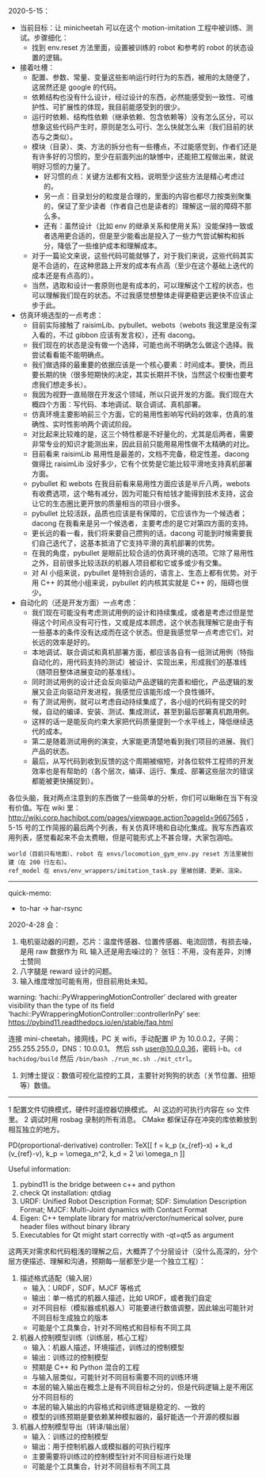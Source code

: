 2020-5-15：
- 当前目标：让 minicheetah 可以在这个 motion-imitation 工程中被训练、测试。步骤细化：
  - 找到 env.reset 方法里面，设置被训练的 robot 和参考的 robot 的状态设置的逻辑。
- 接着吐槽：
  - 配置、参数、常量、变量这些影响运行时行为的东西，被用的太随便了，这居然还是 google 的代码。
  - 依赖结构也没有什么设计，经过设计的东西，必然能感受到一致性、可维护性、可扩展性的体现，我目前能感受到的很少。
  - 运行时依赖、结构性依赖（继承依赖、包含依赖等）没有怎么区分，可以想象这些代码产生时，原则是怎么可行、怎么快就怎么来（我们目前的状态与之类似）。
  - 模块（目录）、类、方法的拆分也有一些槽点，不过能感觉到，作者们还是有许多好的习惯的，至少在前面列出的缺憾中，还能把工程做出来，就说明好习惯的力量了。
    - 好习惯的点：关键方法都有文档，说明至少这些方法是精心考虑过的。
    - 另一点：目录划分的粒度是合理的，里面的内容也都尽力按类别聚集的，保证了至少读者（作者自己也是读者的）理解这一层的障碍不那么多。
    - 还有：虽然设计（比如 env 的继承关系和使用关系）没能保持一致或者选用更合适的，但是至少能看出是投入了一些力气尝试解构和拆分，降低了一些维护成本和理解成本。
  - 对于一篇论文来说，这些代码可能就够了，对于我们来说，这些代码其实是不合适的，在这种思路上开发的成本有点高（至少在这个基础上迭代的成本还是有点高的）。
  - 当然，选取和设计一套原则也是有成本的，可以理解这个工程的状态，也可以理解我们现在的状态。不过我感觉想整体走得更稳更远更快不应该止步于此。
- 仿真环境选型的一点考虑：
  - 目前实际接触了 raisimLib、pybullet、webots（webots 我这里是没有深入看的，不过 gibbon 应该有发言权），还有 dacong。
  - 我们现在的状态是没有做一个选择，可能也尚不明确怎么做这个选择。我尝试看看能不能明确点。
  - 我们做选择的最重要的依据应该是一个核心要素：时间成本。要快，而且要长期的快（很多短期快的决定，其实长期并不快，当然这个权衡也要考虑我们想走多长）。
  - 我因为视野一直局限在开发这个领域，所以只说开发的方面。我们现在大概四个方面：写代码、本地调试、联合调试、真机部署。
  - 仿真环境主要影响前三个方面，它的易用性影响写代码的效率，仿真的准确性、实时性影响两个调试阶段。
  - 对比起来比较难的是，这三个特性都是不好量化的，尤其是后两者，需要非常专业的知识才能测出来，因此目前只能用易用性做不太精确的对比。
  - 目前看来 raisimLib 易用性是最差的，文档不完备，稳定性差。dacong 做得比 raisimLib 没好多少，它有个优势是它能比较平滑地支持真机部署方面。
  - pybullet 和 webots 在我目前看来易用性方面应该是半斤八两，webots 有收费选项，这个略有减分，因为可能只有给钱才能得到技术支持，这会让它的生态圈比更开放的质量相当的项目小很多。
  - pybullet 比较活跃，品质也应该是有保障的，它应该作为一个候选者；dacong 在我看来是另一个候选者，主要考虑的是它对第四方面的支持。
  - 更长远的看一看，我们将来要自己攒狗的话，dacong 可能到时候需要我们自己迭代了，这基本抵消了它支持平滑的真机部署的优势。
  - 在我的角度，pybullet 是眼前比较合适的仿真环境的选项。它除了易用性之外，目前很多比较活跃的机器人项目都和它或多或少有交集。
  - 对 AI 小组来说，pybullet 是特别合适的，语言上、生态上都有优势。对于用 C++ 的其他小组来说，pybullet 的内核其实就是 C++ 的，阻碍也很少。
- 自动化的（还是开发方面）一点考虑：
  - 我们现在可能没有考虑测试用例的设计和持续集成，或者是考虑过但是觉得这个时间点没有可行性，又或是成本顾虑，这个状态我理解它是由于有一些基本的条件没有达成而在这个状态。但是我感觉早一点考虑它们，对长远的效率是好的。
  - 本地调试、联合调试和真机部署方面，都应该各自有一组测试用例（特指自动化的，用代码支持的测试）被设计、实现出来，形成我们的基准线（随项目整体进展变动的基准线）。
  - 同时测试用例的设计还会反向驱动产品逻辑的完善和细化，产品逻辑的发展又会正向驱动开发进程，我感觉应该能形成一个良性循环。
  - 有了测试用例，就可以考虑自动持续集成了，各小组的代码有提交的时候，自动的编译、安装、测试、集成测试，甚至到最后部署真机跑用例。
  - 这样的话一是能反向约束大家把代码质量提到一个水平线上，降低继续迭代的成本。
  - 第二是随着测试用例的演变，大家能更清楚地看到我们项目的进展、我们产品的状态。
  - 最后，从写代码到收到反馈的这个周期被缩短，对各位软件工程师的开发效率也是有帮助的（各个层次，编译、运行、集成、部署这些层次的错误都能被更快捕捉到）。

各位头脑，我对两点注意到的东西做了一些简单的分析，你们可以瞅瞅在当下有没有价值。写在 wiki 里：http://wiki.corp.hachibot.com/pages/viewpage.action?pageId=9667565 ，5-15 号的工作简报的最后两个列表，有关仿真环境和自动化集成。我写东西喜欢用列表，感觉看起来不会太费眼，但是可能形式上不甚合理，大家包涵哈。

```
world（目前只有地面）、robot 在 envs/locomotion_gym_env.py reset 方法里被创建（在 200 行左右）。
ref_model 在 envs/env_wrappers/imitation_task.py 里被创建、更新、渲染。
```

_______ _______
quick-memo:
- to-har -> har-rsync

2020-4-28 会：
1. 电机驱动器的问题，芯片：温度传感器、位置传感器、电流回馈，有损去噪，是用 raw 数据作为 RL 输入还是用去噪过的？
   张钰：不用，没有差异，刘博士赞同
2. 八字腿是 reward 设计的问题。
3. 输入维度增加可能有用，但目前用处未知。

warning: ‘hachi::PyWrapperingMotionController’
 declared with greater visibility than the type of its field
  ‘hachi::PyWrapperingMotionController::controllerInPy’
see: https://pybind11.readthedocs.io/en/stable/faq.html

连接 mini-cheetah，接网线，PC 关 wifi，手动配置 IP 为 10.0.0.2，子网：255.255.255.0，DNS：10.0.0.1。
然后 ssh user@10.0.0.36，密码 i-b。`cd hachidog/build` 然后 `/bin/bash ./run_mc.sh ./mit_ctrl`。

1. 刘博士提议：数值可视化监控的工具，主要针对狗狗的状态（关节位置、扭矩等）数值。

_______ _______
1 配置文件切换模式，硬件时遥控器切换模式。
  AI 这边的可执行内容在 so 文件里。
2 调试时用 rosbag 录制的所有消息。
  CMake 都保证存在冲突的库依赖放到相互独立的地方。

PD(proportional-derivative) controller: TeX[[ f = k_p (x_{ref}-x) + k_d (v_{ref}-v), k_p = \omega_n^2, k_d = 2 \xi \omega_n ]]

Useful information:
1. pybind11 is the bridge between c++ and python
2. check Qt installation: qtdiag
3. URDF: Unified Robot Description Format; SDF: Simulation Description Format; MJCF: Multi-Joint dynamics with Contact Format
4. Eigen: C++ template library for matrix/verctor/numerical solver, pure header files without binary library
5. Executables for Qt might start correctly with -qt=qt5 as argument

这两天对需求和代码粗浅的理解之后，大概弄了个分层设计（没什么高深的，分个层方便描述、理解和沟通，预期每一层都至少是一个独立工程）：
1. 描述格式适配（输入层）
   - 输入：URDF，SDF，MJCF 等格式
   - 输出：单一格式的机器人描述，比如 URDF，或者我们自定
   - 对不同目标（模拟器或机器人）可能要进行数值调整，因此输出可能针对不同目标生成独立的版本
   - 可能是个工具集合，针对不同格式和目标有不同工具
2. 机器人控制模型训练（训练层，核心工程）
   - 输入：机器人描述，环境描述，训练过的控制模型
   - 输出：训练过的控制模型
   - 预期是 C++ 和 Python 混合的工程
   - 与输入层类似，可能针对不同目标需要不同的训练环境
   - 本层的输入输出在概念上是有不同目标之分的，但是代码逻辑上是不用区分不同目标的
   - 本层的输入输出的内容格式和训练逻辑是稳定的、一致的
   - 模型的训练预期是要依赖某种模拟器的，最好能选一个开源的模拟器
3. 机器人控制模型导出（转译/输出层）
   - 输入：训练过的控制模型
   - 输出：用于控制机器人或模拟器的可执行程序
   - 主要需要将训练过的控制模型针对不同目标进行处理
   - 可能是个工具集合，针对不同目标有不同工具
